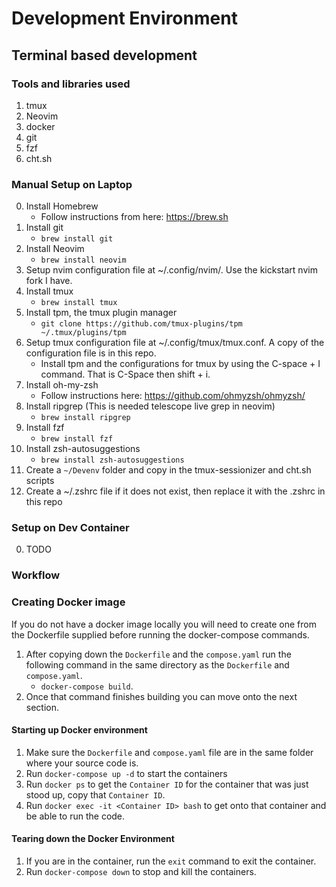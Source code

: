 # Development Environment

## Terminal based development

### Tools and libraries used
1. tmux
2. Neovim
3. docker
4. git
5. fzf
6. cht.sh

### Manual Setup on Laptop

0. Install Homebrew
	- Follow instructions from here: https://brew.sh
1. Install git
	- `brew install git`
2. Install Neovim
	- `brew install neovim`
3. Setup nvim configuration file at ~/.config/nvim/. Use the kickstart nvim fork I have.
4. Install tmux
	- `brew install tmux`
5. Install tpm, the tmux plugin manager
	- `git clone https://github.com/tmux-plugins/tpm ~/.tmux/plugins/tpm`
6. Setup tmux configuration file at ~/.config/tmux/tmux.conf. A copy of the configuration file is in this repo.
	- Install tpm and the configurations for tmux by using the C-space + I command. That is C-Space then shift + i.
7. Install oh-my-zsh
	- Follow instructions here: https://github.com/ohmyzsh/ohmyzsh/
8. Install ripgrep (This is needed telescope live grep in neovim)
   	- `brew install ripgrep`
9. Install fzf
	- `brew install fzf`
10. Install zsh-autosuggestions
	- `brew install zsh-autosuggestions`
11. Create a `~/Devenv` folder and copy in the tmux-sessionizer and cht.sh scripts
12. Create a ~/.zshrc file if it does not exist, then replace it with the .zshrc in this repo

### Setup on Dev Container
0. TODO


### Workflow
### Creating Docker image
If you do not have a docker image locally you will need to create one from the Dockerfile supplied before running the docker-compose commands.
1. After copying down the `Dockerfile` and the `compose.yaml` run the following command in the same directory as the `Dockerfile` and `compose.yaml`. 
	- `docker-compose build`.
2. Once that command finishes building you can move onto the next section.

#### Starting up Docker environment
1. Make sure the `Dockerfile` and `compose.yaml` file are in the same folder where your source code is.
2. Run `docker-compose up -d` to start the containers
3. Run `docker ps` to get the `Container ID` for the container that was just stood up, copy that `Container ID`.
4. Run `docker exec -it <Container ID> bash` to get onto that container and be able to run the code.

#### Tearing down the Docker Environment
1. If you are in the container, run the `exit` command to exit the container.
2. Run `docker-compose down` to stop and kill the containers.
